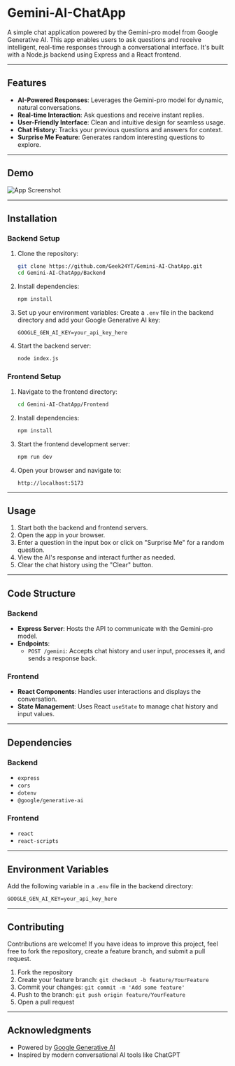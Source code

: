 # Gemini-AI-ChatApp

A simple chat application powered by the Gemini-pro model from Google Generative AI. This app enables users to ask questions and receive intelligent, real-time responses through a conversational interface. It's built with a Node.js backend using Express and a React frontend.

---

## Features

- **AI-Powered Responses**: Leverages the Gemini-pro model for dynamic, natural conversations.
- **Real-time Interaction**: Ask questions and receive instant replies.
- **User-Friendly Interface**: Clean and intuitive design for seamless usage.
- **Chat History**: Tracks your previous questions and answers for context.
- **Surprise Me Feature**: Generates random interesting questions to explore.

---

## Demo

![App Screenshot](path-to-screenshot.png)

---

## Installation

### Backend Setup
1. Clone the repository:
   ```bash
   git clone https://github.com/Geek24YT/Gemini-AI-ChatApp.git
   cd Gemini-AI-ChatApp/Backend
   ```

2. Install dependencies:
   ```bash
   npm install
   ```

3. Set up your environment variables:
   Create a `.env` file in the backend directory and add your Google Generative AI key:
   ```
   GOOGLE_GEN_AI_KEY=your_api_key_here
   ```

4. Start the backend server:
   ```bash
   node index.js
   ```

### Frontend Setup
1. Navigate to the frontend directory:
   ```bash
   cd Gemini-AI-ChatApp/Frontend
   ```

2. Install dependencies:
   ```bash
   npm install
   ```

3. Start the frontend development server:
   ```bash
   npm run dev
   ```

4. Open your browser and navigate to:
   ```
   http://localhost:5173
   ```

---

## Usage

1. Start both the backend and frontend servers.
2. Open the app in your browser.
3. Enter a question in the input box or click on "Surprise Me" for a random question.
4. View the AI's response and interact further as needed.
5. Clear the chat history using the "Clear" button.

---

## Code Structure

### Backend
- **Express Server**: Hosts the API to communicate with the Gemini-pro model.
- **Endpoints**:  
  - `POST /gemini`: Accepts chat history and user input, processes it, and sends a response back.

### Frontend
- **React Components**: Handles user interactions and displays the conversation.
- **State Management**: Uses React `useState` to manage chat history and input values.

---

## Dependencies

### Backend
- `express`
- `cors`
- `dotenv`
- `@google/generative-ai`

### Frontend
- `react`
- `react-scripts`

---

## Environment Variables

Add the following variable in a `.env` file in the backend directory:

```env
GOOGLE_GEN_AI_KEY=your_api_key_here
```

---

## Contributing

Contributions are welcome! If you have ideas to improve this project, feel free to fork the repository, create a feature branch, and submit a pull request.

1. Fork the repository
2. Create your feature branch: `git checkout -b feature/YourFeature`
3. Commit your changes: `git commit -m 'Add some feature'`
4. Push to the branch: `git push origin feature/YourFeature`
5. Open a pull request

---

## Acknowledgments

- Powered by [Google Generative AI](https://cloud.google.com/ai-generative)
- Inspired by modern conversational AI tools like ChatGPT
